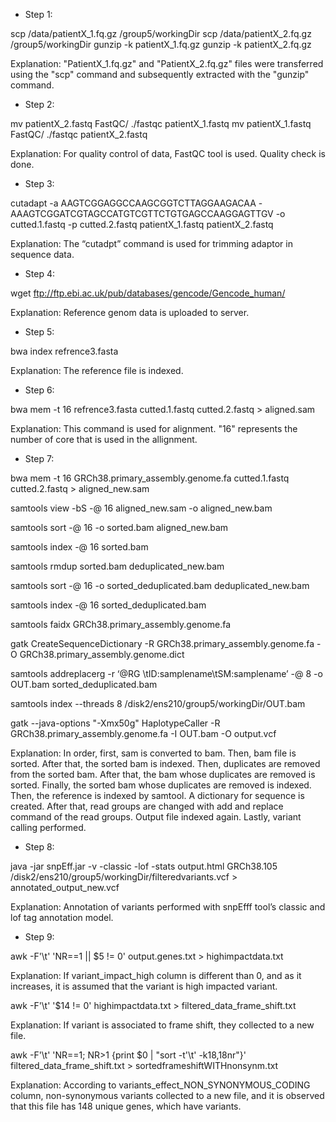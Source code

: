 - Step 1:
  
scp /data/patientX_1.fq.gz /group5/workingDir
scp /data/patientX_2.fq.gz /group5/workingDir
gunzip -k patientX_1.fq.gz
gunzip -k patientX_2.fq.gz

Explanation: "PatientX_1.fq.gz" and "PatientX_2.fq.gz" files were transferred using the "scp" command and subsequently extracted with the "gunzip" command.

- Step 2:
  
mv patientX_2.fastq FastQC/
./fastqc patientX_1.fastq
mv patientX_1.fastq FastQC/
./fastqc patientX_2.fastq

Explanation: For quality control of data, FastQC tool is used. Quality check is done.

- Step 3:
  
cutadapt -a AAGTCGGAGGCCAAGCGGTCTTAGGAAGACAA -AAAGTCGGATCGTAGCCATGTCGTTCTGTGAGCCAAGGAGTTGV -o cutted.1.fastq -p cutted.2.fastq patientX_1.fastq patientX_2.fastq

Explanation: The “cutadpt” command is used for trimming adaptor in sequence data.

- Step 4:
  
wget ftp://ftp.ebi.ac.uk/pub/databases/gencode/Gencode_human/

Explanation: Reference genom data is uploaded to server.

- Step 5:
  
bwa index refrence3.fasta

Explanation: The reference file is indexed.

- Step 6:
  
bwa mem -t 16 refrence3.fasta cutted.1.fastq cutted.2.fastq > aligned.sam

Explanation: This command is used for alignment. "16" represents the number of core that is used in the allignment.

- Step 7:
  
bwa mem -t 16 GRCh38.primary_assembly.genome.fa cutted.1.fastq cutted.2.fastq > aligned_new.sam

samtools view -bS -@ 16 aligned_new.sam -o aligned_new.bam

samtools sort -@ 16 -o sorted.bam aligned_new.bam

samtools index -@ 16 sorted.bam

samtools rmdup sorted.bam deduplicated_new.bam

samtools sort -@ 16 -o sorted_deduplicated.bam deduplicated_new.bam

samtools index -@ 16 sorted_deduplicated.bam

samtools faidx GRCh38.primary_assembly.genome.fa

gatk CreateSequenceDictionary -R GRCh38.primary_assembly.genome.fa -O GRCh38.primary_assembly.genome.dict

samtools addreplacerg -r ‘@RG \tID:samplename\tSM:samplename’ -@ 8 -o OUT.bam sorted_deduplicated.bam

samtools index --threads 8 /disk2/ens210/group5/workingDir/OUT.bam

gatk --java-options "-Xmx50g" HaplotypeCaller -R GRCh38.primary_assembly.genome.fa -I OUT.bam -O output.vcf

Explanation: In order, first, sam is converted to bam. Then, bam file is sorted. After that, the sorted bam is indexed. Then, duplicates are removed from the sorted bam. After that, the bam whose duplicates are removed is sorted. Finally, the sorted bam whose duplicates are removed is indexed. Then, the reference is indexed by samtool. A dictionary for sequence is created. After that, read groups are changed with add and replace command of the read groups. Output file indexed again. Lastly, variant calling performed.

- Step 8:
  
java -jar snpEff.jar -v -classic -lof -stats output.html GRCh38.105 /disk2/ens210/group5/workingDir/filteredvariants.vcf > annotated_output_new.vcf

Explanation:  Annotation of variants performed with snpEfff tool’s classic and lof tag annotation model.

- Step 9:
  
awk -F'\t' 'NR==1 || $5 != 0' output.genes.txt > highimpactdata.txt

Explanation: If variant_impact_high column is different than 0, and as it increases, it is assumed that the variant is high impacted variant.

awk -F'\t' '$14 != 0' highimpactdata.txt > filtered_data_frame_shift.txt

Explanation:  If variant is associated to frame shift, they collected to a new file.

awk -F'\t' 'NR==1; NR>1 {print $0 | "sort -t'\t' -k18,18nr"}' filtered_data_frame_shift.txt > sortedframeshiftWITHnonsynm.txt

Explanation: According to variants_effect_NON_SYNONYMOUS_CODING column, non-synonymous variants collected to a new file, and it is observed that this file has 148 unique genes, which have variants. 
